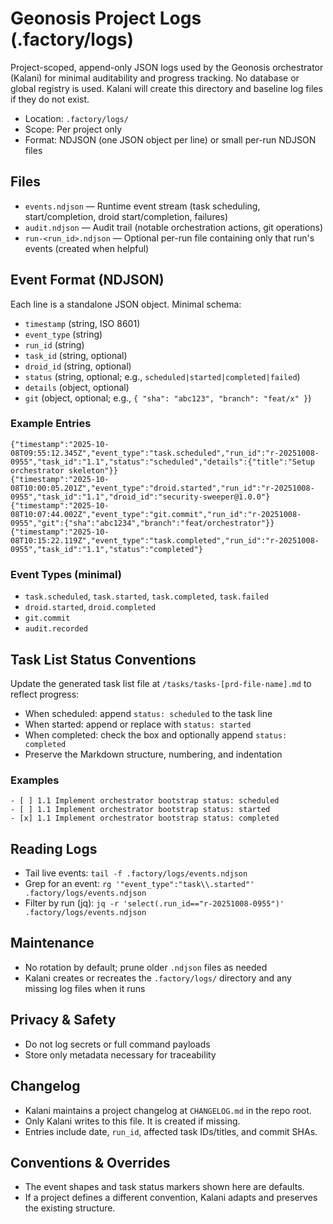 # Geonosis Project Logs (.factory/logs)

Project-scoped, append-only JSON logs used by the Geonosis orchestrator (Kalani) for minimal auditability and progress tracking. No database or global registry is used. Kalani will create this directory and baseline log files if they do not exist.

- Location: `.factory/logs/`
- Scope: Per project only
- Format: NDJSON (one JSON object per line) or small per-run NDJSON files

## Files

- `events.ndjson` — Runtime event stream (task scheduling, start/completion, droid start/completion, failures)
- `audit.ndjson` — Audit trail (notable orchestration actions, git operations)
- `run-<run_id>.ndjson` — Optional per-run file containing only that run's events (created when helpful)

## Event Format (NDJSON)

Each line is a standalone JSON object. Minimal schema:

- `timestamp` (string, ISO 8601)
- `event_type` (string)
- `run_id` (string)
- `task_id` (string, optional)
- `droid_id` (string, optional)
- `status` (string, optional; e.g., `scheduled|started|completed|failed`)
- `details` (object, optional)
- `git` (object, optional; e.g., `{ "sha": "abc123", "branch": "feat/x" }`)

### Example Entries

```
{"timestamp":"2025-10-08T09:55:12.345Z","event_type":"task.scheduled","run_id":"r-20251008-0955","task_id":"1.1","status":"scheduled","details":{"title":"Setup orchestrator skeleton"}}
{"timestamp":"2025-10-08T10:00:05.201Z","event_type":"droid.started","run_id":"r-20251008-0955","task_id":"1.1","droid_id":"security-sweeper@1.0.0"}
{"timestamp":"2025-10-08T10:07:44.002Z","event_type":"git.commit","run_id":"r-20251008-0955","git":{"sha":"abc1234","branch":"feat/orchestrator"}}
{"timestamp":"2025-10-08T10:15:22.119Z","event_type":"task.completed","run_id":"r-20251008-0955","task_id":"1.1","status":"completed"}
```

### Event Types (minimal)

- `task.scheduled`, `task.started`, `task.completed`, `task.failed`
- `droid.started`, `droid.completed`
- `git.commit`
- `audit.recorded`

## Task List Status Conventions

Update the generated task list file at `/tasks/tasks-[prd-file-name].md` to reflect progress:

- When scheduled: append `status: scheduled` to the task line
- When started: append or replace with `status: started`
- When completed: check the box and optionally append `status: completed`
- Preserve the Markdown structure, numbering, and indentation

### Examples

```
- [ ] 1.1 Implement orchestrator bootstrap status: scheduled
- [ ] 1.1 Implement orchestrator bootstrap status: started
- [x] 1.1 Implement orchestrator bootstrap status: completed
```

## Reading Logs

- Tail live events: `tail -f .factory/logs/events.ndjson`
- Grep for an event: `rg '"event_type":"task\\.started"' .factory/logs/events.ndjson`
- Filter by run (jq): `jq -r 'select(.run_id=="r-20251008-0955")' .factory/logs/events.ndjson`

## Maintenance

- No rotation by default; prune older `.ndjson` files as needed
- Kalani creates or recreates the `.factory/logs/` directory and any missing log files when it runs

## Privacy & Safety

- Do not log secrets or full command payloads
- Store only metadata necessary for traceability

## Changelog

- Kalani maintains a project changelog at `CHANGELOG.md` in the repo root.
- Only Kalani writes to this file. It is created if missing.
- Entries include date, `run_id`, affected task IDs/titles, and commit SHAs.

## Conventions & Overrides

- The event shapes and task status markers shown here are defaults.
- If a project defines a different convention, Kalani adapts and preserves the existing structure.
